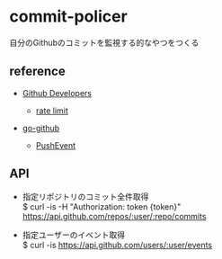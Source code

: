 # commit-policer

自分のGithubのコミットを監視する的なやつをつくる

## reference

* [Github Developers](https://developer.github.com/v3/)
    * [rate limit](https://developer.github.com/v3/#rate-limiting)

* [go-github](https://github.com/google/go-github)
  * [PushEvent](https://developer.github.com/v3/activity/events/types/#pushevent)

## API

* 指定リポジトリのコミット全件取得  
$ curl -is -H "Authorization: token {token}" https://api.github.com/repos/:user/:repo/commits

* 指定ユーザーのイベント取得    
$ curl -is https://api.github.com/users/:user/events
